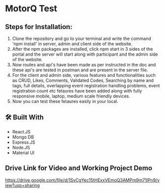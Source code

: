 # MotorQ Test

## Steps for Installation:
1) Clone the repository and go to your terminal and write the command 'npm install' in server, admin and client side of the website.
2) After the npm packages are installed, click npm start in 3 sides of the portal and the server will start along with participant and the admin side of the website.
3) Now routes and api's have been made as per instructed in the doc and these api's are tested in postman and are present in the server file.
4) For the client and admin side, various features and functionalities such as CRUD, Likes, Comments, Validated Codes, Searching by name and tags, full details, overlapping event registration handling problems, event registration count etc fetaures have been added along with fully responsive mobile, laptop, medium scale friendly devices.
5) Now you can test these fetaures easily in your local.

## 🛠️ Built With
- React.JS
- Mongo DB
- Express.JS
- Node.JS
- Material UI

## Drive Link for Video and Working Project Demo
https://drive.google.com/file/d/1SvCgYec15tHExxVEmoQ3AMPm9m71lPn9/view?usp=sharing